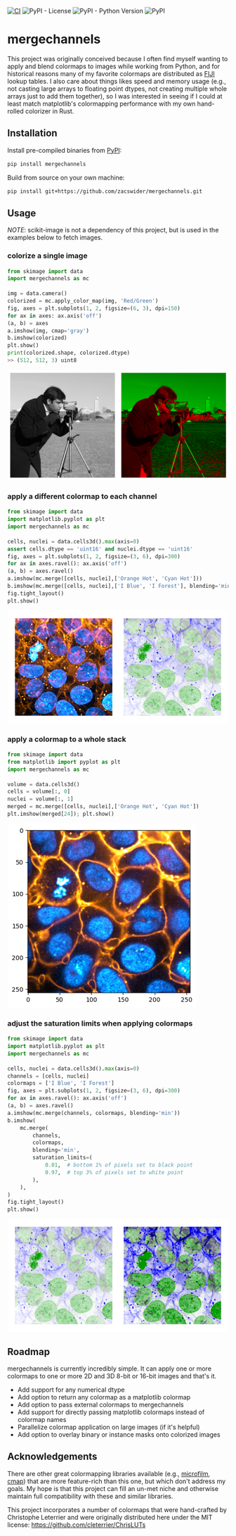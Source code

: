 [![CI](https://github.com/zacswider/mergechannels/actions/workflows/CI.yml/badge.svg)](https://github.com/zacswider/mergechannels/actions/workflows/CI.yml)
![PyPI - License](https://img.shields.io/pypi/l/mergechannels)
![PyPI - Python Version](https://img.shields.io/pypi/pyversions/mergechannels)
![PyPI](https://img.shields.io/pypi/v/mergechannels)

# mergechannels

This project was originally conceived because I often find myself wanting to apply and blend colormaps to images while working from Python, and for historical reasons many of my favorite colormaps are distributed as [FIJI](https://imagej.net/software/fiji/) lookup tables. I also care about things likes speed and memory usage (e.g., not casting large arrays to floating point dtypes, not creating multiple whole arrays just to add them together), so I was interested in seeing if I could at least match matplotlib's colormapping performance with my own hand-rolled colorizer in Rust.



## Installation

Install pre-compiled binaries from [PyPI](https://pypi.org/project/mergechannels/):
```bash
pip install mergechannels
```

Build from source on your own machine:
```bash
pip install git+https://github.com/zacswider/mergechannels.git
```

## Usage
*NOTE*: scikit-image is not a dependency of this project, but is used in the examples below to fetch images.

### colorize a single image

```python
from skimage import data
import mergechannels as mc

img = data.camera()
colorized = mc.apply_color_map(img, 'Red/Green')
fig, axes = plt.subplots(1, 2, figsize=(6, 3), dpi=150)
for ax in axes: ax.axis('off')
(a, b) = axes
a.imshow(img, cmap='gray')
b.imshow(colorized)
plt.show()
print(colorized.shape, colorized.dtype)
>> (512, 512, 3) uint8
```
![colorize a single image](https://raw.githubusercontent.com/zacswider/README_Images/main/camera_red-green.png)


### apply a different colormap to each channel
```python
from skimage import data
import matplotlib.pyplot as plt
import mergechannels as mc

cells, nuclei = data.cells3d().max(axis=0)
assert cells.dtype == 'uint16' and nuclei.dtype == 'uint16'
fig, axes = plt.subplots(1, 2, figsize=(3, 6), dpi=300)
for ax in axes.ravel(): ax.axis('off')
(a, b) = axes.ravel()
a.imshow(mc.merge([cells, nuclei],['Orange Hot', 'Cyan Hot']))
b.imshow(mc.merge([cells, nuclei],['I Blue', 'I Forest'], blending='min'))
fig.tight_layout()
plt.show()
```
![max and min multicolor blending](https://raw.githubusercontent.com/zacswider/README_Images/main/overlay_normal_and_inverted.png)

### apply a colormap to a whole stack
```python
from skimage import data
from matplotlib import pyplot as plt
import mergechannels as mc

volume = data.cells3d()
cells = volume[:, 0]
nuclei = volume[:, 1]
merged = mc.merge([cells, nuclei],['Orange Hot', 'Cyan Hot'])
plt.imshow(merged[24]); plt.show()
```
![colorize a whole stack of images](https://raw.githubusercontent.com/zacswider/README_Images/main/merged_stacks.png)

### adjust the saturation limits when applying colormaps
``` python
from skimage import data
import matplotlib.pyplot as plt
import mergechannels as mc

cells, nuclei = data.cells3d().max(axis=0)
channels = [cells, nuclei]
colormaps = ['I Blue', 'I Forest']
fig, axes = plt.subplots(1, 2, figsize=(3, 6), dpi=300)
for ax in axes.ravel(): ax.axis('off')
(a, b) = axes.ravel()
a.imshow(mc.merge(channels, colormaps, blending='min'))
b.imshow(
    mc.merge(
        channels,
        colormaps,
        blending='min',
        saturation_limits=(
            0.01,  # bottom 1% of pixels set to black point
            0.97,  # top 3% of pixels set to white point
        ),
    ),
)
fig.tight_layout()
plt.show()
```
![adjust saturation limits](https://raw.githubusercontent.com/zacswider/README_Images/main/adjust_sat_lims.png)


## Roadmap
mergechannels is currently incredibly simple. It can apply one or more colormaps to one or more 2D and 3D 8-bit or 16-bit images and that's it.
- Add support for any numerical dtype
- Add option to return any colormap as a matplotlib colormap
- Add option to pass external colormaps to mergechannels
- Add support for directly passing matplotlib colormaps instead of colormap names
- Parallelize colormap application on large images (if it's helpful)
- Add option to overlay binary or instance masks onto colorized images

## Acknowledgements

There are other great colormapping libraries available (e.g., [microfilm](https://github.com/guiwitz/microfilm), [cmap](https://github.com/pyapp-kit/cmap)) that are more feature-rich than this one, but which don't address my goals. My hope is that this project can fill an un-met niche and otherwise maintain full compatibility with these and similar libraries.

This project incorporates a number of colormaps that were hand-crafted by Christophe Leterrier and were originally distributed here under the MIT license: https://github.com/cleterrier/ChrisLUTs
